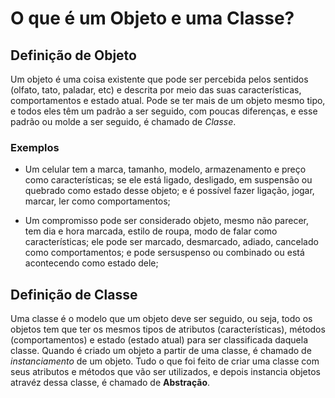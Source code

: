 # O que é um Objeto e uma Classe?

## Definição de Objeto

Um objeto é uma coisa existente que pode ser percebida pelos sentidos (olfato, tato, paladar, etc) e descrita por meio das suas características, comportamentos e estado atual. Pode se ter mais de um objeto mesmo tipo, e todos eles têm um padrão a ser seguido, com poucas diferenças, e esse padrão ou molde a ser seguido, é chamado de *Classe*.

### Exemplos
 
* Um celular tem a marca, tamanho, modelo, armazenamento e preço como características; se ele está ligado, desligado, em suspensão ou quebrado como estado desse objeto; e é possível fazer ligação, jogar, marcar, ler como comportamentos;

* Um compromisso pode ser considerado objeto, mesmo não parecer, tem dia e hora marcada, estilo de roupa, modo de falar como características; ele pode ser marcado, desmarcado, adiado, cancelado como comportamentos; e pode sersuspenso ou combinado ou está acontecendo como estado dele;

## Definição de Classe

Uma classe é o modelo que um objeto deve ser seguido, ou seja, todo os objetos tem que ter os mesmos tipos de atributos (características), métodos (comportamentos) e estado (estado atual) para ser classificada daquela classe. Quando é criado um objeto a partir de uma classe, é chamado de *instanciamento* de um objeto. Tudo o que foi feito de criar uma classe com seus atributos e métodos que vão ser utilizados, e depois instancia objetos atravéz dessa classe, é chamado de **Abstração**.